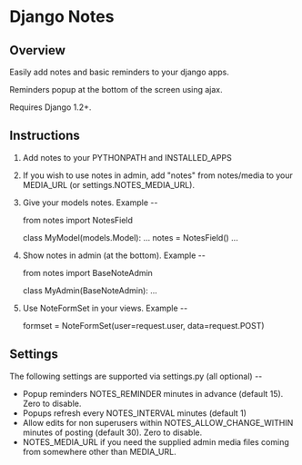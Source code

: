 Django Notes
============


Overview
--------

Easily add notes and basic reminders to your django apps.

Reminders popup at the bottom of the screen using ajax.

Requires Django 1.2+.


Instructions
------------

1. Add notes to your PYTHONPATH and INSTALLED_APPS

2. If you wish to use notes in admin, add "notes" from notes/media to your MEDIA_URL (or settings.NOTES_MEDIA_URL).

2. Give your models notes. Example --

	from notes import NotesField
    
	class MyModel(models.Model):
		...
		notes = NotesField()
		...

3. Show notes in admin (at the bottom). Example --

	from notes import BaseNoteAdmin
    
	class MyAdmin(BaseNoteAdmin):
		...

4. Use NoteFormSet in your views. Example --

    formset = NoteFormSet(user=request.user, data=request.POST)


Settings
--------

The following settings are supported via settings.py (all optional) --

- Popup reminders NOTES_REMINDER minutes in advance (default 15). Zero to disable.
- Popups refresh every NOTES_INTERVAL minutes (default 1)
- Allow edits for non superusers within NOTES_ALLOW_CHANGE_WITHIN minutes of posting (default 30). Zero to disable.
- NOTES_MEDIA_URL if you need the supplied admin media files coming from somewhere other than MEDIA_URL.

